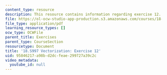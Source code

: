 ```yaml
---
content_type: resource
description: This resource contains information regarding exercise 12.
file: https://ol-ocw-studio-app-production.s3.amazonaws.com/courses/18-s997-introduction-to-matlab-programming-fall-2011/95846217a98bd2dcfeae299727a39c2c_MIT18_S997F11_Exercise_12.pdf
file_type: application/pdf
learning_resource_types: []
ocw_type: OCWFile
parent_title: Exercises
parent_type: CourseSection
resourcetype: Document
title: '18.S997 Vectorization: Exercise 12'
uid: 95846217-a98b-d2dc-feae-299727a39c2c
video_metadata:
  youtube_id: null
---
```

